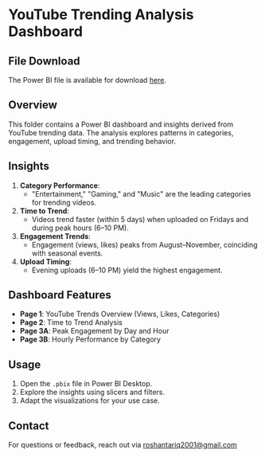 # YouTube Trending Analysis Dashboard

## File Download
The Power BI file is available for download [here](https://drive.google.com/file/d/1gEhVVRvMtO4R5MEHeNU-9K9KptdtpDSN/view?usp=drive_link).

## Overview
This folder contains a Power BI dashboard and insights derived from YouTube trending data. The analysis explores patterns in categories, engagement, upload timing, and trending behavior.

## Insights
1. **Category Performance**:
   - "Entertainment," "Gaming," and "Music" are the leading categories for trending videos.
2. **Time to Trend**:
   - Videos trend faster (within 5 days) when uploaded on Fridays and during peak hours (6–10 PM).
3. **Engagement Trends**:
   - Engagement (views, likes) peaks from August–November, coinciding with seasonal events.
4. **Upload Timing**:
   - Evening uploads (6–10 PM) yield the highest engagement.

## Dashboard Features
- **Page 1**: YouTube Trends Overview (Views, Likes, Categories)
- **Page 2**: Time to Trend Analysis
- **Page 3A**: Peak Engagement by Day and Hour
- **Page 3B**: Hourly Performance by Category

## Usage
1. Open the `.pbix` file in Power BI Desktop.
2. Explore the insights using slicers and filters.
3. Adapt the visualizations for your use case.

## Contact
For questions or feedback, reach out via roshantariq2001@gmail.com
